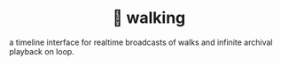 <h1 align="center">🚶 walking</h1>

a timeline interface for realtime broadcasts of walks and infinite archival playback on loop.